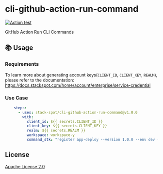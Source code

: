 # cli-github-action-run-command

[![Action test](https://github.com/stack-spot/workflow-github-action-publish-content/actions/workflows/action-test.yml/badge.svg)](https://github.com/stack-spot/workflow-github-action-publish-content/actions/workflows/action-test.yml)

GitHub Action Run CLI Commands

## 📚 Usage

### Requirements

To learn more about generating account keys(`CLIENT_ID`, `CLIENT_KEY`, `REALM`), please refer to the documentation:
https://docs.stackspot.com/home/account/enterprise/service-credential

### Use Case

```yaml
    steps:
      - uses: stack-spot/cli-github-action-run-command@v1.0.0
        with:
          client_id: ${{ secrets.CLIENT_ID }}
          client_key: ${{ secrets.CLIENT_KEY }}
          realm: ${{ secrets.REALM }}
          workspace: workspace-y
          command_stk: "register app-deploy --version 1.0.0 --env dev --status succcess"
```


## License

[Apache License 2.0](https://github.com/stack-spot/publish-plugin-action/blob/main/LICENSE)


